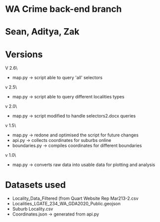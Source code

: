 # WA Crime back-end branch
# Sean, Aditya, Zak

# Versions
V 2.6\
- map.py -> script able to query 'all' selectors

v 2.5\
- map.py -> script able to query different localities types

v 2.0\
- map.py -> script modified to handle selectors2.docx queries

v 1.5\
- map.py -> redone and optimised the script for future changes
- api.py -> collects coordinates for suburbs online
- boundaries.py -> compiles coordinates for different boundaries

v 1.0\
- map.py -> converts raw data into usable data for plotting and analysis

# Datasets used
- Locality_Data_Filtered (from Quart Website Rep Mar213-2.csv
- Localities_LGATE_234_WA_GDA2020_Public.geojson
- Suburb Locality.csv
- Coordinates.json -> generated from api.py
